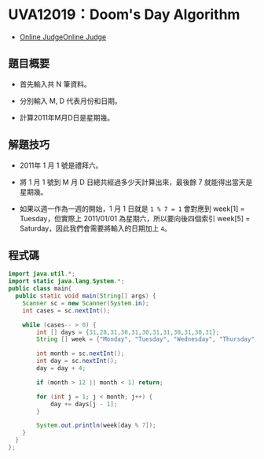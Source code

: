 # UVA12019：Doom's Day Algorithm

- [Online Judge](https://onlinejudge.org/index.php?option=com_onlinejudge&Itemid=8&category=242&page=show_problem&problem=3170)[Online Judge](https://onlinejudge.org/index.php?option=com_onlinejudge&Itemid=8&category=242&page=show_problem&problem=3170)

## 題目概要

- 首先輸入共 N 筆資料。

- 分別輸入 M, D 代表月份和日期。

- 計算2011年M月D日是星期幾。

## 解題技巧

- 2011年 1 月 1 號是禮拜六。

- 將 1 月 1 號到 M 月 D 日總共經過多少天計算出來，最後餘 7 就能得出當天是星期幾。

- 如果以週一作為一週的開始，1 月 1 日就是 `1 % 7 = 1` 會對應到 week[1] = Tuesday，但實際上 2011/01/01 為星期六，所以要向後四個索引 week[5] = Saturday，因此我們會需要將輸入的日期加上 `4`。

## 程式碼

```java
import java.util.*;
import static java.lang.System.*;
public class main{
  public static void main(String[] args) {
    Scanner sc = new Scanner(System.in);
    int cases = sc.nextInt();

    while (cases-- > 0) {
        int [] days = {31,28,31,30,31,30,31,31,30,31,30,31};
        String [] week = {"Monday", "Tuesday", "Wednesday", "Thursday", "Friday", "Saturday", "Sunday"};

        int month = sc.nextInt();
        int day = sc.nextInt();
        day = day + 4;

        if (month > 12 || month < 1) return;

        for (int j = 1; j < month; j++) {
            day += days[j - 1];
        }

        System.out.println(week[day % 7]);
    }
  }
};
```
